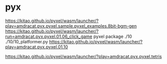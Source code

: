 # pyx

https://kitao.github.io/pyxel/wasm/launcher/?play=amdracat.pyx.pyxel.sample.pyxel_examples.8bit-bgm-gen
https://kitao.github.io/pyxel/wasm/launcher/?run=amdracat.pyx.pyxel.01.06_click_game
pyxel package ./10 ./10/10_platformer.py 
https://kitao.github.io/pyxel/wasm/launcher/?play=amdracat.pyx.pyxel.01.10


https://kitao.github.io/pyxel/wasm/launcher/?play=amdracat.pyx.pyxel.tetris